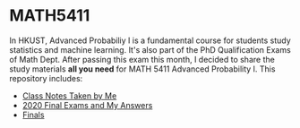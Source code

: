 # MATH5411
In HKUST, Advanced Probabiliy I is a fundamental course for students study statistics and machine learning. It's also part of the PhD Qualification Exams of Math Dept. After passing this exam this month, I decided to share the study materials **all you need** for MATH 5411 Advanced Probability I. This repository includes:

* [Class Notes Taken by Me](https://github.com/Dolores2333/MATH5411/tree/main/ClassNotes?raw=true)
* [2020 Final Exams and My Answers](https://github.com/Dolores2333/MATH5411/tree/main/FinalAnswers)
* [Finals](https://github.com/Dolores2333/MATH5411/blob/main/FinalAnswers/Final%20exam%20(2020).pdf?raw=true)


